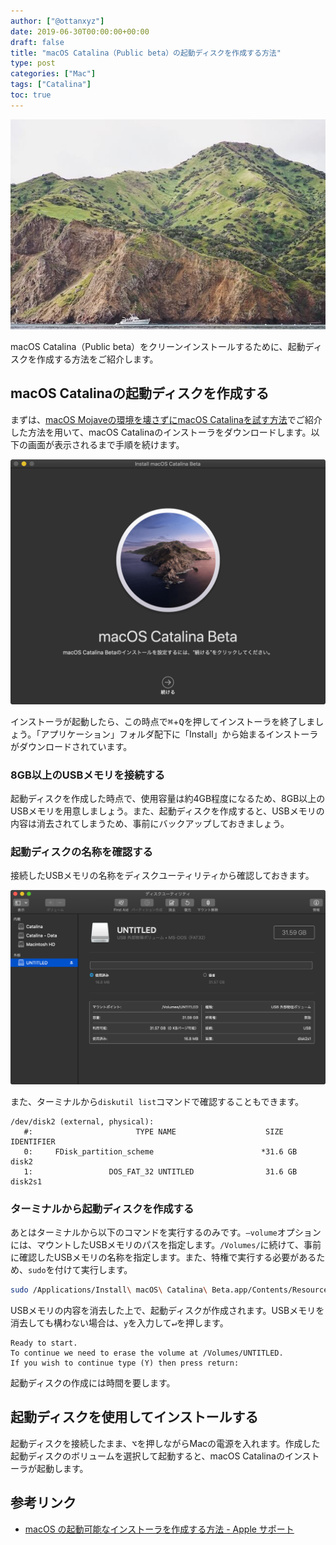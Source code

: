 ```yaml
---
author: ["@ottanxyz"]
date: 2019-06-30T00:00:00+00:00
draft: false
title: "macOS Catalina（Public beta）の起動ディスクを作成する方法"
type: post
categories: ["Mac"]
tags: ["Catalina"]
toc: true
---
```


![](190630-d908639a63fee062.jpg)

macOS Catalina（Public beta）をクリーンインストールするために、起動ディスクを作成する方法をご紹介します。

## macOS Catalinaの起動ディスクを作成する

まずは、[macOS Mojaveの環境を壊さずにmacOS Catalinaを試す方法](/posts/2019/06/install-catalina-20190629/)でご紹介した方法を用いて、macOS Catalinaのインストーラをダウンロードします。以下の画面が表示されるまで手順を続けます。

![](190629-dd925d36177a728d.png)

インストーラが起動したら、この時点で<kbd>&#8984;</kbd>+<kbd>Q</kbd>を押してインストーラを終了しましょう。「アプリケーション」フォルダ配下に「Install」から始まるインストーラがダウンロードされています。

### 8GB以上のUSBメモリを接続する

起動ディスクを作成した時点で、使用容量は約4GB程度になるため、8GB以上のUSBメモリを用意しましょう。また、起動ディスクを作成すると、USBメモリの内容は消去されてしまうため、事前にバックアップしておきましょう。

### 起動ディスクの名称を確認する

接続したUSBメモリの名称をディスクユーティリティから確認しておきます。

![](190630-c0c0091b989839d8.png)

また、ターミナルから`diskutil list`コマンドで確認することもできます。

```
/dev/disk2 (external, physical):
   #:                       TYPE NAME                    SIZE       IDENTIFIER
   0:     FDisk_partition_scheme                        *31.6 GB    disk2
   1:                 DOS_FAT_32 UNTITLED                31.6 GB    disk2s1
```

### ターミナルから起動ディスクを作成する

あとはターミナルから以下のコマンドを実行するのみです。`—volume`オプションには、マウントしたUSBメモリのパスを指定します。`/Volumes/`に続けて、事前に確認したUSBメモリの名称を指定します。また、特権で実行する必要があるため、`sudo`を付けて実行します。

```zsh
sudo /Applications/Install\ macOS\ Catalina\ Beta.app/Contents/Resources/createinstallmedia --volume /Volumes/UNTITLED
```

USBメモリの内容を消去した上で、起動ディスクが作成されます。USBメモリを消去しても構わない場合は、`y`を入力して<kbd>&#8629;</kbd>を押します。

```
Ready to start.
To continue we need to erase the volume at /Volumes/UNTITLED.
If you wish to continue type (Y) then press return:
```

起動ディスクの作成には時間を要します。

## 起動ディスクを使用してインストールする

起動ディスクを接続したまま、<kbd>&#8997;</kbd>を押しながらMacの電源を入れます。作成した起動ディスクのボリュームを選択して起動すると、macOS Catalinaのインストーラが起動します。

## 参考リンク

- [macOS の起動可能なインストーラを作成する方法 - Apple サポート](https://support.apple.com/ja-jp/HT201372)
